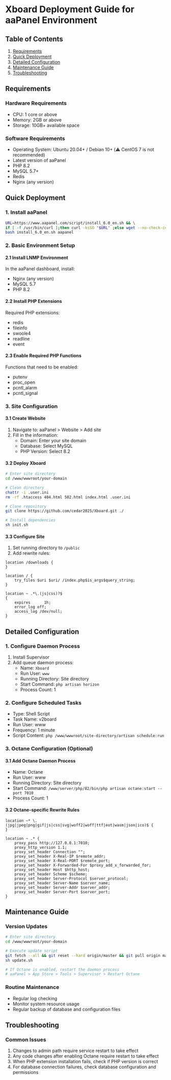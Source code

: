 # Xboard Deployment Guide for aaPanel Environment

## Table of Contents
1. [Requirements](#requirements)
2. [Quick Deployment](#quick-deployment)
3. [Detailed Configuration](#detailed-configuration)
4. [Maintenance Guide](#maintenance-guide)
5. [Troubleshooting](#troubleshooting)

## Requirements

### Hardware Requirements
- CPU: 1 core or above
- Memory: 2GB or above
- Storage: 10GB+ available space

### Software Requirements
- Operating System: Ubuntu 20.04+ / Debian 10+ (⚠️ CentOS 7 is not recommended)
- Latest version of aaPanel
- PHP 8.2
- MySQL 5.7+
- Redis
- Nginx (any version)

## Quick Deployment

### 1. Install aaPanel
```bash
URL=https://www.aapanel.com/script/install_6.0_en.sh && \
if [ -f /usr/bin/curl ];then curl -ksSO "$URL" ;else wget --no-check-certificate -O install_6.0_en.sh "$URL";fi && \
bash install_6.0_en.sh aapanel
```

### 2. Basic Environment Setup

#### 2.1 Install LNMP Environment
In the aaPanel dashboard, install:
- Nginx (any version)
- MySQL 5.7
- PHP 8.2

#### 2.2 Install PHP Extensions
Required PHP extensions:
- redis
- fileinfo
- swoole4
- readline
- event

#### 2.3 Enable Required PHP Functions
Functions that need to be enabled:
- putenv
- proc_open
- pcntl_alarm
- pcntl_signal

### 3. Site Configuration

#### 3.1 Create Website
1. Navigate to: aaPanel > Website > Add site
2. Fill in the information:
   - Domain: Enter your site domain
   - Database: Select MySQL
   - PHP Version: Select 8.2

#### 3.2 Deploy Xboard
```bash
# Enter site directory
cd /www/wwwroot/your-domain

# Clean directory
chattr -i .user.ini
rm -rf .htaccess 404.html 502.html index.html .user.ini

# Clone repository
git clone https://github.com/cedar2025/Xboard.git ./

# Install dependencies
sh init.sh
```

#### 3.3 Configure Site
1. Set running directory to `/public`
2. Add rewrite rules:
```nginx
location /downloads {
}

location / {  
    try_files $uri $uri/ /index.php$is_args$query_string;  
}

location ~ .*\.(js|css)?$
{
    expires      1h;
    error_log off;
    access_log /dev/null; 
}
```

## Detailed Configuration

### 1. Configure Daemon Process
1. Install Supervisor
2. Add queue daemon process:
   - Name: `Xboard`
   - Run User: `www`
   - Running Directory: Site directory
   - Start Command: `php artisan horizon`
   - Process Count: 1

### 2. Configure Scheduled Tasks
- Type: Shell Script
- Task Name: v2board
- Run User: www
- Frequency: 1 minute
- Script Content: `php /www/wwwroot/site-directory/artisan schedule:run`

### 3. Octane Configuration (Optional)
#### 3.1 Add Octane Daemon Process
- Name: Octane
- Run User: www
- Running Directory: Site directory
- Start Command: `/www/server/php/82/bin/php artisan octane:start --port 7010`
- Process Count: 1

#### 3.2 Octane-specific Rewrite Rules
```nginx
location ~* \.(jpg|jpeg|png|gif|js|css|svg|woff2|woff|ttf|eot|wasm|json|ico)$ {
}

location ~ .* {
    proxy_pass http://127.0.0.1:7010;
    proxy_http_version 1.1;
    proxy_set_header Connection "";
    proxy_set_header X-Real-IP $remote_addr;
    proxy_set_header X-Real-PORT $remote_port;
    proxy_set_header X-Forwarded-For $proxy_add_x_forwarded_for;
    proxy_set_header Host $http_host;
    proxy_set_header Scheme $scheme;
    proxy_set_header Server-Protocol $server_protocol;
    proxy_set_header Server-Name $server_name;
    proxy_set_header Server-Addr $server_addr;
    proxy_set_header Server-Port $server_port;
}
```

## Maintenance Guide

### Version Updates
```bash
# Enter site directory
cd /www/wwwroot/your-domain

# Execute update script
git fetch --all && git reset --hard origin/master && git pull origin master
sh update.sh

# If Octane is enabled, restart the daemon process
# aaPanel > App Store > Tools > Supervisor > Restart Octane
```

### Routine Maintenance
- Regular log checking
- Monitor system resource usage
- Regular backup of database and configuration files

## Troubleshooting

### Common Issues
1. Changes to admin path require service restart to take effect
2. Any code changes after enabling Octane require restart to take effect
3. When PHP extension installation fails, check if PHP version is correct
4. For database connection failures, check database configuration and permissions 
